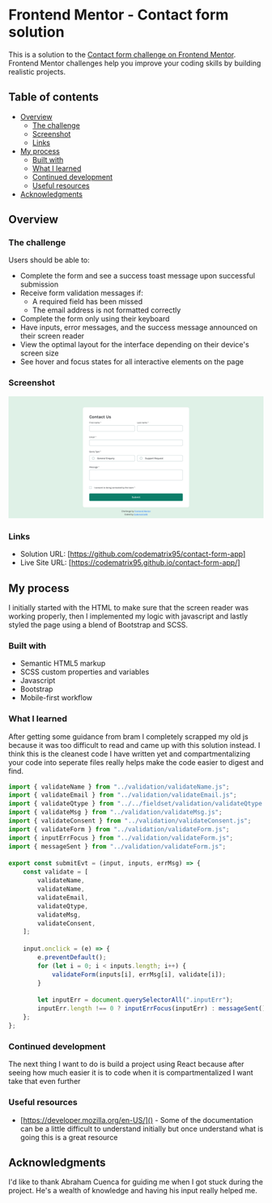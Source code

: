 # Frontend Mentor - Contact form solution

This is a solution to the [Contact form challenge on Frontend Mentor](https://www.frontendmentor.io/challenges/contact-form--G-hYlqKJj). Frontend Mentor challenges help you improve your coding skills by building realistic projects. 

## Table of contents

- [Overview](#overview)
  - [The challenge](#the-challenge)
  - [Screenshot](#screenshot)
  - [Links](#links)
- [My process](#my-process)
  - [Built with](#built-with)
  - [What I learned](#what-i-learned)
  - [Continued development](#continued-development)
  - [Useful resources](#useful-resources)
- [Acknowledgments](#acknowledgments)

## Overview

### The challenge

Users should be able to:

- Complete the form and see a success toast message upon successful submission
- Receive form validation messages if:
  - A required field has been missed
  - The email address is not formatted correctly
- Complete the form only using their keyboard
- Have inputs, error messages, and the success message announced on their screen reader
- View the optimal layout for the interface depending on their device's screen size
- See hover and focus states for all interactive elements on the page

### Screenshot

![](./my-solution.png)

### Links

- Solution URL: [https://github.com/codematrix95/contact-form-app]
- Live Site URL: [https://codematrix95.github.io/contact-form-app/]

## My process

I initially started with the HTML to make sure that the screen reader was working properly, then I implemented my logic with javascript and lastly styled the page using a blend of Bootstrap and SCSS.

### Built with

- Semantic HTML5 markup
- SCSS custom properties and variables
- Javascript
- Bootstrap
- Mobile-first workflow

### What I learned

After getting some guidance from bram I completely scrapped my old js because it was too difficult to read and came up with this solution instead. I think this is the cleanest code
I have written yet and compartmentalizing your code into seperate files really helps make the code easier to digest and find. 

```js
import { validateName } from "../validation/validateName.js";
import { validateEmail } from "../validation/validateEmail.js";
import { validateQtype } from "../../fieldset/validation/validateQtype.js";
import { validateMsg } from "../validation/validateMsg.js";
import { validateConsent } from "../validation/validateConsent.js";
import { validateForm } from "../validation/validateForm.js";
import { inputErrFocus } from "../validation/validateForm.js";
import { messageSent } from "../validation/validateForm.js";

export const submitEvt = (input, inputs, errMsg) => {
    const validate = [
        validateName,
        validateName,
        validateEmail,
        validateQtype,
        validateMsg,
        validateConsent,
    ];

    input.onclick = (e) => {
        e.preventDefault();
        for (let i = 0; i < inputs.length; i++) {
            validateForm(inputs[i], errMsg[i], validate[i]);
        }

        let inputErr = document.querySelectorAll(".inputErr");
        inputErr.length !== 0 ? inputErrFocus(inputErr) : messageSent();
    };
};
```

### Continued development

The next thing I want to do is build a project using React because after seeing how much easier it is to code when it is compartmentalized I want take that even further

### Useful resources

- [https://developer.mozilla.org/en-US/]() - Some of the documentation can be a little difficult to understand initially but once understand what is going this is a great resource

## Acknowledgments

I'd like to thank Abraham Cuenca for guiding me when I got stuck during the project. He's a wealth of knowledge and having his input really helped me.